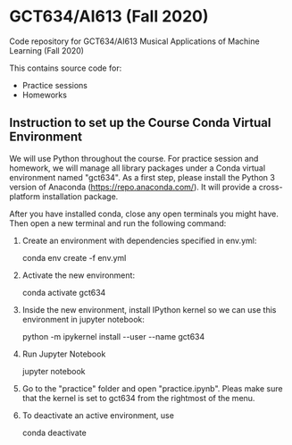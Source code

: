# GCT634/AI613 (Fall 2020)
Code repository for GCT634/AI613 Musical Applications of Machine Learning (Fall 2020)

This contains source code for: 
- Practice sessions
- Homeworks


## Instruction to set up the Course Conda Virtual Environment 


We will use Python throughout the course. For practice session and homework, we will manage all library packages under a Conda virtual environment named "gct634". As a first step, please install the Python 3 version of Anaconda (https://repo.anaconda.com/). It will provide a cross-platform installation package. 

After you have installed conda, close any open terminals you might have. Then open a new terminal and run the following command:

1. Create an environment with dependencies specified in env.yml:
    
   conda env create -f env.yml

2. Activate the new environment:
    
   conda activate gct634
    
3. Inside the new environment, install IPython kernel so we can use this environment in jupyter notebook: 
    
   python -m ipykernel install --user --name gct634

4. Run Jupyter Notebook 

   jupyter notebook 	

5. Go to the "practice" folder and open "practice.ipynb". Pleas make sure that the kernel is set to gct634 from the rightmost of the menu. 
 
6. To deactivate an active environment, use
    
   conda deactivate

